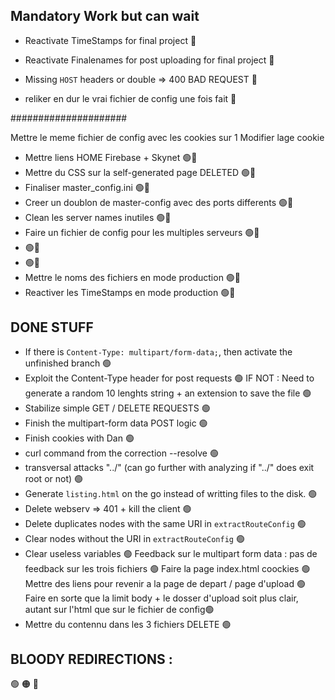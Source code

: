 ## Mandatory Work but can wait

- Reactivate TimeStamps for final project 🔴

- Reactivate Finalenames for post uploading for final project 🔴

- Missing `HOST` headers or double => 400 BAD REQUEST 🔴

- reliker en dur le vrai fichier de config une fois fait 🔴

#####################

Mettre le meme fichier de config avec les cookies sur 1
Modifier lage cookie

- Mettre liens HOME Firebase + Skynet 🟢🔴
- Mettre du CSS sur la self-generated page DELETED 🟢🔴
- Finaliser master_config.ini 🟢🔴
- Creer un doublon de master-config avec des ports differents 🟢🔴
- Clean les server names inutiles 🟢🔴
- Faire un fichier de config pour les multiples serveurs 🟢🔴
-  🟢🔴
-  🟢🔴
- Mettre le noms des fichiers en mode production  🟢🔴
- Reactiver les TimeStamps en mode production 🟢🔴



## DONE STUFF
- If there is `Content-Type: multipart/form-data;`, then activate the unfinished branch 🟢
- Exploit the Content-Type header for post requests 🟢
IF NOT : Need to generate a random 10 lenghts string + an extension to save the file 🟢
- Stabilize simple GET / DELETE REQUESTS 🟢
- Finish the multipart-form data POST logic 🟢
- Finish cookies with Dan 🟢
- curl command from the correction --resolve 🟢
- transversal attacks "../" (can go further with analyzing if "../" does exit root or not) 🟢
- Generate `listing.html` on the go instead of writting files to the disk. 🟢
- Delete webserv => 401 + kill the client 🟢
- Delete duplicates nodes with the same URI in `extractRouteConfig` 🟢
- Clear nodes without the URI in `extractRouteConfig` 🟢
- Clear useless variables 🟢
Feedback sur le multipart form data : pas de feedback sur les trois fichiers 🟢
Faire la page index.html coockies 🟢
Mettre des liens pour revenir a la page de depart / page d'upload 🟢
Faire en sorte que la limit body + le dosser d'upload soit plus clair, autant sur l'html que sur le fichier de config🟢
- Mettre du contennu dans les 3 fichiers DELETE 🟢

## BLOODY REDIRECTIONS :



🟢
🟠
🔴
